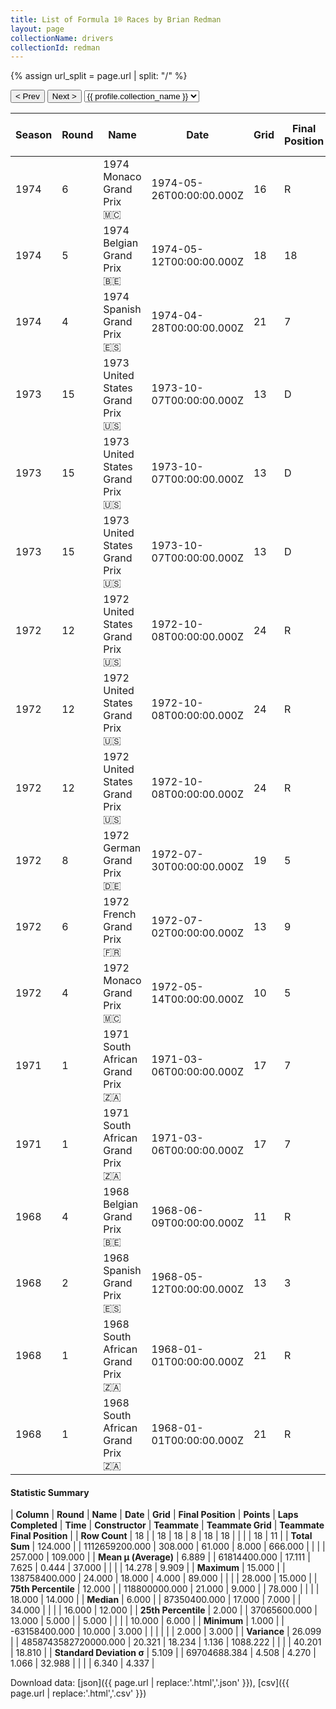 ```yaml
---
title: List of Formula 1® Races by Brian Redman
layout: page
collectionName: drivers
collectionId: redman
---
```


{% assign url_split = page.url | split: "/" %}
<div id="collection-navigation">
<button onclick="selector.options[selector.selectedIndex-1].value && (window.location = selector.options[selector.selectedIndex-1].value);">&lt; Prev</button>
<button onclick="selector.options[selector.selectedIndex+1].value && (window.location = selector.options[selector.selectedIndex+1].value);">Next &gt;</button>
<select id="selector" onchange="this.options[this.selectedIndex].value && (window.location = this.options[this.selectedIndex].value);">
  {% for collectionId in site.data[page.collectionName].refs %}
    {% if collectionId == page.collectionId %}
      {% assign selected = "selected" %}
    {% else %}
      {% assign selected = "" %}
    {% endif %}
    {% assign profile = site.data[page.collectionName][collectionId].profile %}
    <option value="/f1/{{ page.collectionName }}/{{ collectionId }}/{{ url_split[4] }}" {{ selected }}>{{ profile.collection_name }}</option>
  {% endfor %}
</select>
</div>

| Season | Round | Name | Date | Grid | Final Position | Points | Laps Completed | Time | Constructor | Teammate | Teammate Grid | Teammate Final Position |
|--|--|--|--|--|--|--|--|--|--|--|--|--|
| 1974 | 6 | 1974 Monaco Grand Prix 🇲🇨 | 1974-05-26T00:00:00.000Z | 16 | R | 0.0 | 0 |   | Shadow 🇬🇧 | [Jean-Pierre Jarier 🇫🇷](/f1/drivers/jarier) | 6 | 3 |
| 1974 | 5 | 1974 Belgian Grand Prix 🇧🇪 | 1974-05-12T00:00:00.000Z | 18 | 18 | 0.0 | 80 |   | Shadow 🇬🇧 | [Jean-Pierre Jarier 🇫🇷](/f1/drivers/jarier) | 17 | 13 |
| 1974 | 4 | 1974 Spanish Grand Prix 🇪🇸 | 1974-04-28T00:00:00.000Z | 21 | 7 | 0.0 | 81 |   | Shadow 🇬🇧 | [Jean-Pierre Jarier 🇫🇷](/f1/drivers/jarier) | 12 | N |
| 1973 | 15 | 1973 United States Grand Prix 🇺🇸 | 1973-10-07T00:00:00.000Z | 13 | D | 0.0 | 5 |   | Shadow 🇬🇧 | [Graham Hill 🇬🇧](/f1/drivers/hill) | 18 | 13 |
| 1973 | 15 | 1973 United States Grand Prix 🇺🇸 | 1973-10-07T00:00:00.000Z | 13 | D | 0.0 | 5 |   | Shadow 🇬🇧 | [George Follmer 🇺🇸](/f1/drivers/follmer) | 20 | 14 |
| 1973 | 15 | 1973 United States Grand Prix 🇺🇸 | 1973-10-07T00:00:00.000Z | 13 | D | 0.0 | 5 |   | Shadow 🇬🇧 | [Jackie Oliver 🇬🇧](/f1/drivers/oliver) | 22 | 15 |
| 1972 | 12 | 1972 United States Grand Prix 🇺🇸 | 1972-10-08T00:00:00.000Z | 24 | R | 0.0 | 34 |   | BRM 🇬🇧 | [Peter Gethin 🇬🇧](/f1/drivers/gethin) | 28 | R |
| 1972 | 12 | 1972 United States Grand Prix 🇺🇸 | 1972-10-08T00:00:00.000Z | 24 | R | 0.0 | 34 |   | BRM 🇬🇧 | [Howden Ganley 🇳🇿](/f1/drivers/ganley) | 17 | R |
| 1972 | 12 | 1972 United States Grand Prix 🇺🇸 | 1972-10-08T00:00:00.000Z | 24 | R | 0.0 | 34 |   | BRM 🇬🇧 | [Jean-Pierre Beltoise 🇫🇷](/f1/drivers/beltoise) | 18 | R |
| 1972 | 8 | 1972 German Grand Prix 🇩🇪 | 1972-07-30T00:00:00.000Z | 19 | 5 | 2.0 | 14 | +2:35.7 | McLaren 🇬🇧 | [Denny Hulme 🇳🇿](/f1/drivers/hulme) | 10 | R |
| 1972 | 6 | 1972 French Grand Prix 🇫🇷 | 1972-07-02T00:00:00.000Z | 13 | 9 | 0.0 | 38 | +2:55.5 | McLaren 🇬🇧 | [Denny Hulme 🇳🇿](/f1/drivers/hulme) | 2 | 7 |
| 1972 | 4 | 1972 Monaco Grand Prix 🇲🇨 | 1972-05-14T00:00:00.000Z | 10 | 5 | 2.0 | 77 |   | McLaren 🇬🇧 | [Denny Hulme 🇳🇿](/f1/drivers/hulme) | 7 | 15 |
| 1971 | 1 | 1971 South African Grand Prix 🇿🇦 | 1971-03-06T00:00:00.000Z | 17 | 7 | 0.0 | 78 |   | Surtees 🇬🇧 | [Rolf Stommelen 🇩🇪](/f1/drivers/stommelen) | 15 | 12 |
| 1971 | 1 | 1971 South African Grand Prix 🇿🇦 | 1971-03-06T00:00:00.000Z | 17 | 7 | 0.0 | 78 |   | Surtees 🇬🇧 | [John Surtees 🇬🇧](/f1/drivers/surtees) | 6 | R |
| 1968 | 4 | 1968 Belgian Grand Prix 🇧🇪 | 1968-06-09T00:00:00.000Z | 11 | R | 0.0 | 6 |   | Cooper-BRM 🇬🇧 | [Lucien Bianchi 🇧🇪](/f1/drivers/bianchi) | 12 | 6 |
| 1968 | 2 | 1968 Spanish Grand Prix 🇪🇸 | 1968-05-12T00:00:00.000Z | 13 | 3 | 4.0 | 89 |   | Cooper-BRM 🇬🇧 | [Ludovico Scarfiotti 🇮🇹](/f1/drivers/scarfiotti) | 12 | 4 |
| 1968 | 1 | 1968 South African Grand Prix 🇿🇦 | 1968-01-01T00:00:00.000Z | 21 | R | 0.0 | 4 |   | Cooper-Maserati 🇬🇧 | [Jo Siffert 🇨🇭](/f1/drivers/siffert) | 16 | 7 |
| 1968 | 1 | 1968 South African Grand Prix 🇿🇦 | 1968-01-01T00:00:00.000Z | 21 | R | 0.0 | 4 |   | Cooper-Maserati 🇬🇧 | [Jo Bonnier 🇸🇪](/f1/drivers/bonnier) | 19 | R |

#### Statistic Summary

| **Column** | **Round** | **Name** | **Date** | **Grid** | **Final Position** | **Points** | **Laps Completed** | **Time** | **Constructor** | **Teammate** | **Teammate Grid** | **Teammate Final Position** |
| **Row Count** | 18 |  | 18 | 18 | 8 | 18 | 18 |  |  |  | 18 | 11 |
| **Total Sum** | 124.000 |  | 1112659200.000 | 308.000 | 61.000 | 8.000 | 666.000 |  |  |  | 257.000 | 109.000 |
| **Mean μ (Average)** | 6.889 |  | 61814400.000 | 17.111 | 7.625 | 0.444 | 37.000 |  |  |  | 14.278 | 9.909 |
| **Maximum** | 15.000 |  | 138758400.000 | 24.000 | 18.000 | 4.000 | 89.000 |  |  |  | 28.000 | 15.000 |
| **75th Percentile** | 12.000 |  | 118800000.000 | 21.000 | 9.000 |  | 78.000 |  |  |  | 18.000 | 14.000 |
| **Median** | 6.000 |  | 87350400.000 | 17.000 | 7.000 |  | 34.000 |  |  |  | 16.000 | 12.000 |
| **25th Percentile** | 2.000 |  | 37065600.000 | 13.000 | 5.000 |  | 5.000 |  |  |  | 10.000 | 6.000 |
| **Minimum** | 1.000 |  | -63158400.000 | 10.000 | 3.000 |  |  |  |  |  | 2.000 | 3.000 |
| **Variance** | 26.099 |  | 4858743582720000.000 | 20.321 | 18.234 | 1.136 | 1088.222 |  |  |  | 40.201 | 18.810 |
| **Standard Deviation σ** | 5.109 |  | 69704688.384 | 4.508 | 4.270 | 1.066 | 32.988 |  |  |  | 6.340 | 4.337 |

Download data: [json]({{ page.url | replace:'.html','.json' }}), [csv]({{ page.url | replace:'.html','.csv' }})
